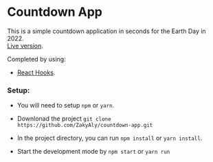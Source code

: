 # Countdown App

This is a simple countdown application in seconds for the Earth Day in 2022.<br/> [Live version](https://earth-day-countdown.netlify.app/).

Completed by using:

- [React Hooks](https://reactjs.org/docs/hooks-intro.html).

### Setup:

- You will need to setup `npm` or `yarn`.
- Downlonad the project `git clone https://github.com/ZakyAly/countdown-app.git`
- In the project directory, you can run `npm install` or `yarn install`.

- Start the development mode by `npm start` or `yarn run`
